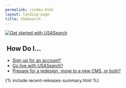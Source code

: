 ```yaml
---
permalink: /index.html
layout: landing-page
title: USASearch
---
```


<div class="banner">
  <a href="http://search.usa.gov/affiliates/home">
    <img src="http://f22818b4dfc10241d8a3-f1564c64756a8cfee25b6b19953b1d23.r31.cf2.rackcdn.com/get-started.jpg" class="img-polaroid" alt="Get started with USASearch" />
  </a>
</div>

<div class="row">
  <div class="span6">
  <h2><i class="icon-question-sign"></i>&nbsp;How Do I...</h2>
    <ul>
     <li><a href="/manual/add-site.html">Sign up for an account?</a></li>
     <li><a href="/blog/go-live.html">Go live with USASearch?</a></li>
     <li><a href="/blog/redesign.html">Prepare for a redesign, move to a new CMS, or both?</a></li>
    </ul>
  </div>
<div class="span6">
  {% include recent-releases-summary.html %}
</div>
</div>